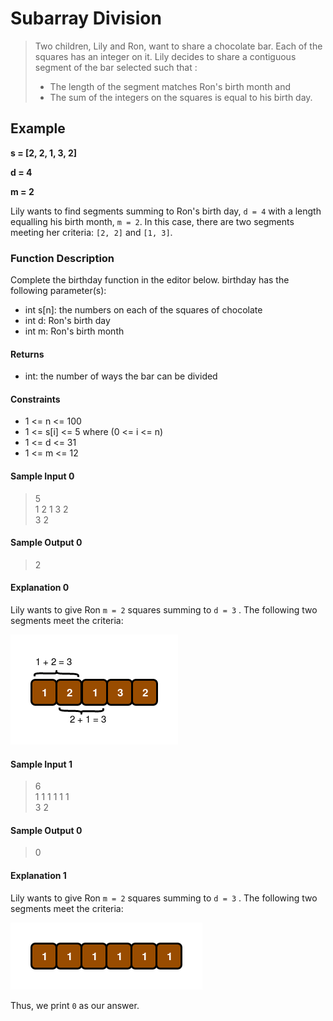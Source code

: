 # Subarray Division

> Two children, Lily and Ron, want to share a chocolate bar. Each of the squares has an integer on it. Lily decides to share a contiguous segment of the bar selected such that : 
> - The length of the segment matches Ron's birth month and 
> - The sum of the integers on the squares is equal to his birth day.

## **Example**

**s = [2, 2, 1, 3, 2]**

**d = 4**

**m = 2**

Lily wants to find segments summing to Ron's birth day, `d = 4` with a length equalling his birth month, `m = 2`.
In this case, there are two segments meeting her criteria: `[2, 2]` and `[1, 3]`.

### **Function Description**

Complete the birthday function in the editor below.
birthday has the following parameter(s):
- int s[n]: the numbers on each of the squares of chocolate
- int d: Ron's birth day
- int m: Ron's birth month

#### **Returns**
- int: the number of ways the bar can be divided

#### **Constraints**

- 1 <= n <= 100
- 1 <= s[i] <= 5 where (0 <= i <= n)
- 1 <= d <= 31
- 1 <= m <= 12

#### **Sample Input 0**

> 5 <br>1 2 1 3 2 <br>3 2

#### **Sample Output 0**

> 2

#### **Explanation 0**

Lily wants to give Ron `m = 2` squares summing to `d = 3` . The following two segments meet the criteria:

<img src='./img/img-1.png' style="background: white; padding: 2rem;">

#### **Sample Input 1**

> 6 <br>1 1 1 1 1 1<br>3 2

#### **Sample Output 0**

> 0

#### **Explanation 1**

Lily wants to give Ron `m = 2` squares summing to `d = 3` . The following two segments meet the criteria:

<img src='./img/img-2.png' style="background: white; padding: 2rem;">

Thus, we print `0` as our answer.